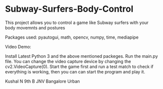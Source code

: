 # Subway-Surfers-Body-Control

This project allows you to control a game like Subway surfers with your body movemnts and postures


Packages used:
  pyautogui,
  math,
  opencv,
  numpy,
  time,
  mediapipe
  
  Video Demo: 

Install Latest Python 3 and the above mentioned packeges.
Run the main.py file.
You can change the video capture device by changing the cv2.VideoCapture(0).
Start the game first and run a test match to check if everything is working, then you can can start the program and play it.


Kushal N 9th B
JNV Bangalore Urban
